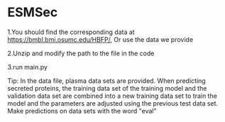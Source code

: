 # ESMSec

1.You should find the corresponding data at https://bmbl.bmi.osumc.edu/HBFP/, Or use the data we provide

2.Unzip and modify the path to the file in the code

3.run main.py

Tip: In the data file, plasma data sets are provided. When predicting secreted proteins, the training data set of the training model and the validation data set are combined into a new training data set to train the model and the parameters are adjusted using the previous test data set. Make predictions on data sets with the word "eval"
